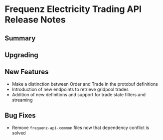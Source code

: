 # Frequenz Electricity Trading API Release Notes

## Summary

<!-- Here goes a general summary of what this release is about -->

## Upgrading

<!-- Here goes notes on how to upgrade from previous versions, including deprecations and what they should be replaced with -->

## New Features

* Make a distinction between Order and Trade in the protobuf definitions
* Introduction of new endpoints to retrieve gridpool trades
* Addition of new definitions and support for trade state filters and streaming

## Bug Fixes

* Remove `frequenz-api-common` files now that dependency conflict is solved
